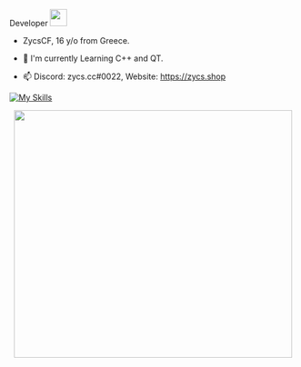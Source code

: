 

Developer <img src="https://media.giphy.com/media/WUlplcMpOCEmTGBtBW/giphy.gif" width="30">


- ZycsCF, 16 y/o from Greece.

- :seedling: I'm currently Learning C++ and QT.

- :mailbox: Discord: zycs.cc#0022, Website: https://zycs.shop


[![My Skills](https://skillicons.dev/icons?i=py,js,html,css,cpp,cs)](https://skillicons.dev)




<div align="center">
  <img src="https://media.giphy.com/media/YFkpsHWCsNUUo/giphy.gif" width="489" height="436"/>
</div>



<!---
--->
